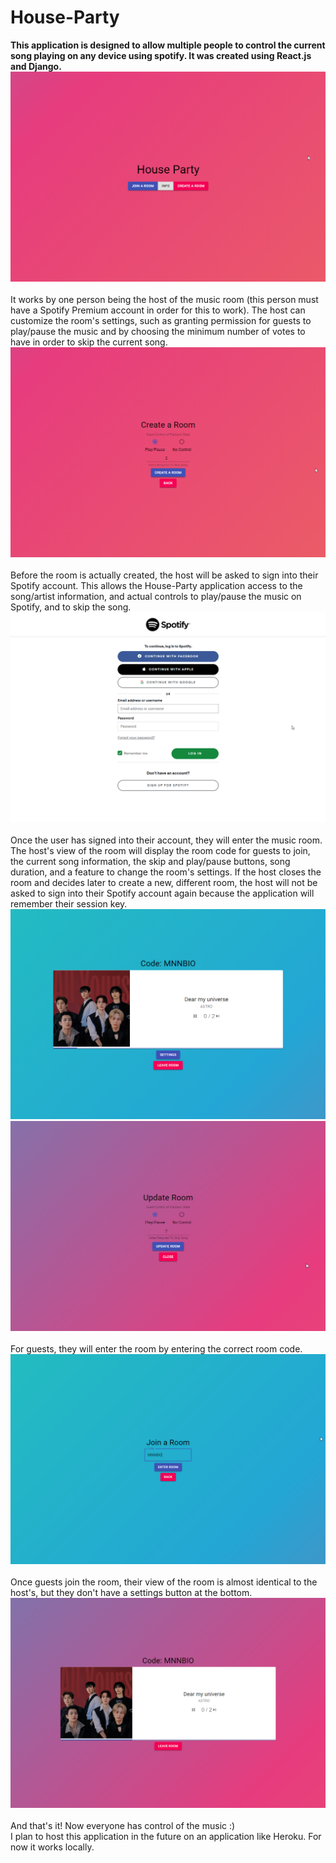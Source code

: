 # House-Party
**This application is designed to allow multiple people to control the current song playing on any device using spotify. It was created using React.js and Django.**
<br>
![alt text](https://github.com/lfdeleon98/house-party/blob/main/img/hero.png)
<br>
<br>
It works by one person being the host of the music room (this person must have a Spotify Premium account in order for this to work). The host can customize the room's settings, such as granting permission for guests to play/pause the music and by choosing the minimum number of votes to have in order to skip the current song.
<br>
![alt text](https://github.com/lfdeleon98/house-party/blob/main/img/create_room.png)
<br>
<br>
Before the room is actually created, the host will be asked to sign into their Spotify account. This allows the House-Party application access to the song/artist information, and actual controls to play/pause the music on Spotify, and to skip the song.
<br>
![alt text](https://github.com/lfdeleon98/house-party/blob/main/img/chrome_mk7uRVTQ6X.png)
<br>
<br>
Once the user has signed into their account, they will enter the music room. The host's view of the room will display the room code for guests to join, the current song information, the skip and play/pause buttons, song duration, and a feature to change the room's settings. If the host closes the room and decides later to create a new, different room, the host will not be asked to sign into their Spotify account again because the application will remember their session key.
<br>
![alt text](https://github.com/lfdeleon98/house-party/blob/main/img/joined_room.png)
<br>
![alt text](https://github.com/lfdeleon98/house-party/blob/main/img/update.png)
<br>
<br>
For guests, they will enter the room by entering the correct room code.
<br>
![alt text](https://github.com/lfdeleon98/house-party/blob/main/img/enter_room_code.png)
<br>
<br>
Once guests join the room, their view of the room is almost identical to the host's, but they don't have a settings button at the bottom.
<br>
![alt text](https://github.com/lfdeleon98/house-party/blob/main/img/host_page.png)
<br>
<br>
And that's it! Now everyone has control of the music :)
<br>
I plan to host this application in the future on an application like Heroku. For now it works locally.


